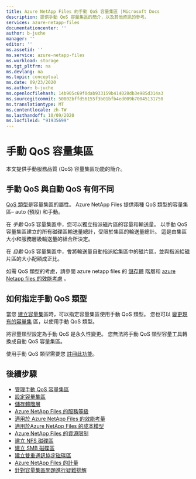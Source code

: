 ```yaml
---
title: Azure NetApp Files 的手動 QoS 容量集區 |Microsoft Docs
description: 提供手動 QoS 容量集區的簡介，以及其他資訊的參考。
services: azure-netapp-files
documentationcenter: ''
author: b-juche
manager: ''
editor: ''
ms.assetid: ''
ms.service: azure-netapp-files
ms.workload: storage
ms.tgt_pltfrm: na
ms.devlang: na
ms.topic: conceptual
ms.date: 09/23/2020
ms.author: b-juche
ms.openlocfilehash: 14b905c69f0dab933159b414028db3e985d314a3
ms.sourcegitcommit: 50802bffd56155f3b01bfb4ed009b70045131750
ms.translationtype: MT
ms.contentlocale: zh-TW
ms.lasthandoff: 10/09/2020
ms.locfileid: "91935699"
---
```

# <a name="manual-qos-capacity-pool"></a>手動 QoS 容量集區

本文提供手動服務品質 (QoS) 容量集區功能的簡介。

## <a name="how-manual-qos-differs-from-auto-qos"></a>手動 QoS 與自動 QoS 有何不同

[QoS 類型](azure-netapp-files-understand-storage-hierarchy.md#qos_types)是容量集區的屬性。 Azure NetApp Files 提供兩種 QoS 類型的容量集區– auto (預設) 和手動。  

在 *手動* QoS 容量集區中，您可以獨立指派磁片區的容量和輸送量。 以手動 QoS 容量集區建立的所有磁碟區輸送量總計，受限於集區的輸送量總計。 這是由集區大小和服務層級輸送量的組合所決定。 

在 *自動* QoS 容量集區中，會將輸送量自動指派給集區中的磁片區，並與指派給磁片區的大小配額成正比。  

如需 QoS 類型的考慮，請參閱 azure netapp files 的 [儲存體](azure-netapp-files-understand-storage-hierarchy.md) 階層和 [azure Netapp files 的效能考慮](azure-netapp-files-performance-considerations.md) 。

## <a name="how-to-specify-the-manual-qos-type"></a>如何指定手動 QoS 類型

當您 [建立容量集](azure-netapp-files-set-up-capacity-pool.md)區時，可以指定容量集區使用手動 QoS 類型。  您也可以 [變更現有的容量集](manage-manual-qos-capacity-pool.md#change-to-qos) 區，以使用手動 QoS 類型。 

將容量類型設定為手動 QoS 是永久性變更。 您無法將手動 QoS 類型容量工具轉換成自動 QoS 容量集區。 

使用手動 QoS 類型需要您 [註冊此功能](manage-manual-qos-capacity-pool.md#register-the-feature)。  

## <a name="next-steps"></a>後續步驟

* [管理手動 QoS 容量集區](manage-manual-qos-capacity-pool.md)
* [設定容量集區](azure-netapp-files-set-up-capacity-pool.md)
* [儲存體階層](azure-netapp-files-understand-storage-hierarchy.md) 
* [Azure NetApp Files 的服務等級](azure-netapp-files-service-levels.md)
* [適用於 Azure NetApp Files 的效能考量](azure-netapp-files-performance-considerations.md)
* [適用於Azure NetApp Files 的成本模型](azure-netapp-files-cost-model.md)
* [Azure NetApp Files 的資源限制](azure-netapp-files-resource-limits.md)
* [建立 NFS 磁碟區](azure-netapp-files-create-volumes.md)
* [建立 SMB 磁碟區](azure-netapp-files-create-volumes-smb.md)
* [建立雙重通訊協定磁碟區](create-volumes-dual-protocol.md)
* [Azure NetApp Files 的計量](azure-netapp-files-metrics.md)
* [針對容量集區問題進行疑難排解](troubleshoot-capacity-pools.md)
